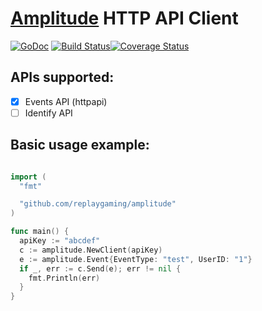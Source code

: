 # [Amplitude](http://amplitude.com) HTTP API Client 
[![GoDoc](https://godoc.org/github.com/replaygaming/gameanalytics?status.svg)](https://godoc.org/github.com/replaygaming/amplitude) [![Build Status](https://semaphoreci.com/api/v1/projects/695adf86-d24c-4a13-aa7f-1b4d3bf9e342/546999/shields_badge.svg)](https://semaphoreci.com/luizbranco/amplitude)[![Coverage Status](https://coveralls.io/repos/replaygaming/amplitude/badge.svg?branch=master&service=github)](https://coveralls.io/github/replaygaming/amplitude?branch=master)

## APIs supported:

  - [x] Events API (httpapi)
  - [ ] Identify API

## Basic usage example:

```go

import (
  "fmt"

  "github.com/replaygaming/amplitude"
)

func main() {
  apiKey := "abcdef"
  c := amplitude.NewClient(apiKey)
  e := amplitude.Event{EventType: "test", UserID: "1"}
  if _, err := c.Send(e); err != nil {
    fmt.Println(err)
  }
}
```
